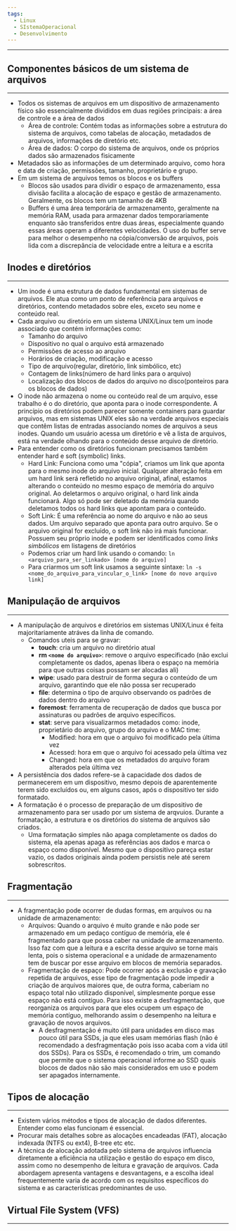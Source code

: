 ```yaml
---
tags:
  - Linux
  - SIstemaOperacional
  - Desenvolvimento
---
```

---

## Componentes básicos de um sistema de arquivos
---
- Todos os sistemas de arquivos em um dispositivo de armazenamento físico são essencialmente divididos em duas regiões principais: a área de controle e a área de dados
	- Área de controle: Contém todas as informações sobre a estrutura do sistema de arquivos, como tabelas de alocação, metadados de arquivos, informações de diretório etc.
	- Área de dados: O corpo do sistema de arquivos, onde os próprios dados são armazenados fisicamente
- Metadados são as informações de um determinado arquivo, como hora e data de criação, permissões, tamanho, proprietário e grupo.
- Em um sistema de arquivos temos os blocos e os buffers
	- Blocos são usados para dividir o espaço de armazenamento, essa divisão facilita a alocação de espaço e gestão de armazenamento. Geralmente, os blocos tem um tamanho de 4KB
	- Buffers é uma área temporária de armazenamento, geralmente na memória RAM, usada para armazenar dados temporariamente enquanto são transferidos entre duas áreas, especialmente quando essas áreas operam a diferentes velocidades. O uso do buffer serve para melhor o desempenho na cópia/conversão de arquivos, pois lida com a discrepância de velocidade entre a leitura e a escrita

## Inodes e diretórios
---

- Um inode é uma estrutura de dados fundamental em sistemas de arquivos. Ele atua como um ponto de referência para arquivos e diretórios, contendo metadados sobre eles, exceto seu nome e conteúdo real.
- Cada arquivo ou diretório em um sistema UNIX/Linux tem um inode associado que contém informações como:
	- Tamanho do arquivo
	- Dispositivo no qual o arquivo está armazenado
	- Permissões de acesso ao arquivo
	- Horários de criação, modificação e acesso
	- Tipo de arquivo(regular, diretório, link simbólico, etc)
	- Contagem de links(número de hard links para o arquivo)
	- Localização dos blocos de dados do arquivo no disco(ponteiros para os blocos de dados)
- O inode não armazena o nome ou conteúdo real de um arquivo, esse trabalho é o do diretório, que aponta para o inode correspondente. A princípio os diretórios podem parecer somente containers para guardar arquivos, mas em sistemas UNIX eles são na verdade arquivos especiais que contêm listas de entradas associando nomes de arquivos a seus inodes. Quando um usuário acessa um diretório e vê a lista de arquivos, está na verdade olhando para o conteúdo desse arquivo de diretório.
- Para entender como os diretórios funcionam precisamos também entender hard e soft (symbolic) links.
	- Hard Link: Funciona como uma "cópia", criamos um link que aponta para o mesmo inode do arquivo inicial. Qualquer alteração feita em um hard link será refletido no arquivo original, afinal, estamos alterando o conteúdo no mesmo espaço de memória do arquivo original. Ao deletarmos o arquivo original, o hard link ainda funcionará. Algo só pode ser deletado da memória quando deletamos todos os hard links que apontam para o conteúdo.
	- Soft Link: É uma referência ao nome do arquivo e não ao seus dados. Um arquivo separado que aponta para outro arquivo. Se o arquivo original for excluído, o soft link não irá mais funcionar. Possuem seu próprio inode e podem ser identificados como *links simbólicos* em listagens de diretórios
	- Podemos criar um hard link usando o comando: `ln <arquivo_para_ser_linkado> [nome do arquivo]`
	- Para criarmos um soft link usamos a seguinte sintaxe: ```ln -s <nome_do_arquivo_para_vincular_o_link> [nome do novo arquivo link]```
## Manipulação de arquivos
---

- A manipulação de arquivos e diretórios em sistemas UNIX/Linux é feita majoritariamente atráves da linha de comando.
	- Comandos uteis para se gravar:
		- **touch**: cria um arquivo no diretório atual
		- **rm `<nome do arquivo>`**: remove o arquivo especificado (não exclui completamente os dados, apenas libera o espaço na memória para que outras coisas possam ser alocadas ali)
		- **wipe**: usado para destruir de forma segura o conteúdo de um arquivo, garantindo que ele não possa ser recuperado
		- **file**: determina o tipo de arquivo observando os padrões de dados dentro do arquivo
		- **foremost**: ferramenta de recuperação de dados que busca por assinaturas ou padrões de arquivo específicos.
		- **stat**: serve para visualizarmos metadados como: inode, proprietário do arquivo, grupo do arquivo e o MAC time:
			- Modified: hora em que o arquivo foi modificado pela última vez
			- Acessed: hora em que o arquivo foi acessado pela última vez
			- Changed: hora em que os metadados do arquivo foram alterados pela última vez
- A persistência dos dados refere-se à capacidade dos dados de permanecerem em um dispositivo, mesmo depois de aparentemente terem sido excluídos ou, em alguns casos, após o dispositivo ter sido formatado.
- A formatação é o processo de preparação de um dispositivo de armazenamento para ser usado por um sistema de arqvuios. Durante a formatação, a estrutura e os diretórios do sistema de arquivos são criados.
	- Uma formatação simples não apaga completamente os dados do sistema, ela apenas apaga as referências aos dados e marca o espaço como disponível. Mesmo que o dispositivo pareça estar vazio, os dados originais ainda podem persistis nele até serem sobrescritos.

## Fragmentação
---

- A fragmentação pode ocorrer de dudas formas, em arquivos ou na unidade de armazenamento:
	- Arquivos: Quando o arquivo é muito grande e não pode ser armazenado em um pedaço contíguo de memória, ele é fragmentado para que possa caber na unidade de armazenamento. Isso faz com que a leitura e a escrita desse arquivo se torne mais lenta, pois o sistema operacional e a unidade de armazenamento tem de buscar por esse arquivo em blocos de memória separados.
	- Fragmentação de espaço: Pode ocorrer após a exclusão e gravação repetida de arquivos, esse tipo de fragmentação pode impedir a criação de arquivos maiores que, de outra forma, caberiam no espaço total não utilizado disponível, simplesmente porque esse espaço não está contíguo. Para isso existe a desfragmentação, que reorganiza os arquivos para que eles ocupem um espaço de memória contíguo, melhorando assim o desempenho na leitura e gravação de novos arquivos.
		- A desfragmentação é muito útil para unidades em disco mas pouco útil para SSDs, ja que eles usam memórias flash (não é recomendado a desfragmentação pois isso acaba com a vida útil dos SSDs). Para os SSDs, é recomendado o trim, um comando que permite que o sistema operacional informe ao SSD quais blocos de dados não são mais considerados em uso e podem ser apagados internamente.

## Tipos de alocação
---

- Existem vários métodos e tipos de alocação de dados diferentes. Entender como elas funcionam é essencial.
- Procurar mais detalhes sobre as alocações encadeadas (FAT), alocação indexada (NTFS ou ext4), B-tree etc etc.
- A técnica de alocação adotada pelo sistema de arquivos influencia diretamente a eficiência na utilização e gestão do espaço em disco, assim como no desempenho de leitura e gravação de arquivos. Cada abordagem apresenta vantagens e desvantagens, e a escolha ideal frequentemente varia de acordo com os requisitos específicos do sistema e as características predominantes de uso.

## Virtual File System (VFS)
---
